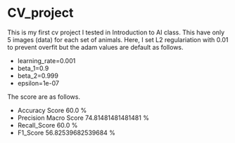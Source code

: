 # CV_project
This is my first cv project I tested in Introduction to AI class.
This have only 5 images (data) for each set of animals.
Here, I set L2 regulariation with 0.01 to prevent overfit but the adam values are default as follows.
- learning_rate=0.001
- beta_1=0.9
- beta_2=0.999
- epsilon=1e-07
  
The score are as follows.
- Accuracy Score 60.0 %
- Precision Macro Score  74.81481481481481 %
- Recall_Score 60.0 %
- F1_Score 56.82539682539684 %
